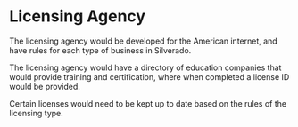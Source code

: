 # Licensing Agency

The licensing agency would be developed for the American internet, and have rules for each type of business in Silverado.

The licensing agency would have a directory of education companies that would provide training and certification, where when completed a license ID would be provided.

Certain licenses would need to be kept up to date based on the rules of the licensing type.
